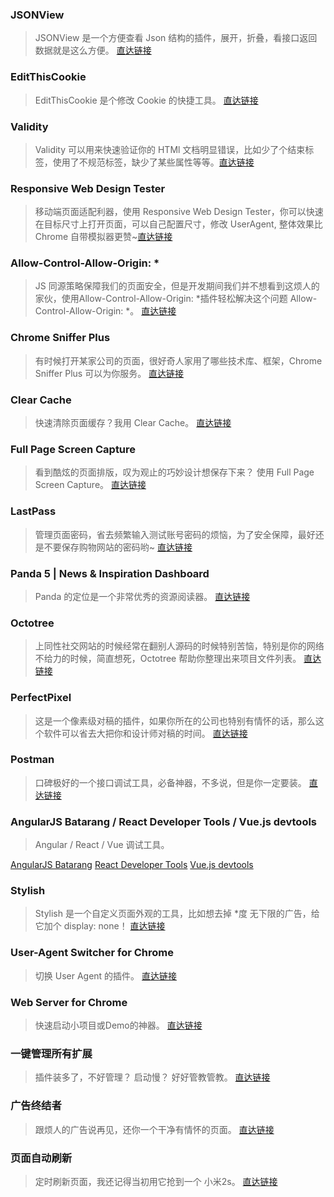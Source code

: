 ### JSONView

>JSONView 是一个方便查看 Json 结构的插件，展开，折叠，看接口返回数据就是这么方便。
[直达链接](https://chrome.google.com/webstore/detail/jsonview/chklaanhfefbnpoihckbnefhakgolnmc)

### EditThisCookie

>EditThisCookie 是个修改 Cookie 的快捷工具。
[直达链接](https://chrome.google.com/webstore/detail/editthiscookie/fngmhnnpilhplaeedifhccceomclgfbg/related?hl=en)

### Validity

>Validity 可以用来快速验证你的 HTMl 文档明显错误，比如少了个结束标签，使用了不规范标签，缺少了某些属性等等。[直达链接](https://chrome.google.com/webstore/detail/validity/bbicmjjbohdfglopkidebfccilipgeif?hl=en-GB)

### Responsive Web Design Tester

>移动端页面适配利器，使用 Responsive Web Design Tester，你可以快速在目标尺寸上打开页面，可以自己配置尺寸，修改 UserAgent, 整体效果比 Chrome 自带模拟器更赞~[直达链接](https://chrome.google.com/webstore/detail/responsive-web-design-tes/objclahbaimlfnbjdeobicmmlnbhamkg?hl=en)

### Allow-Control-Allow-Origin: *

>JS 同源策略保障我们的页面安全，但是开发期间我们并不想看到这烦人的家伙，使用Allow-Control-Allow-Origin: *插件轻松解决这个问题 Allow-Control-Allow-Origin: *。
[直达链接](https://chrome.google.com/webstore/detail/allow-control-allow-origi/nlfbmbojpeacfghkpbjhddihlkkiljbi)

### Chrome Sniffer Plus

>有时候打开某家公司的页面，很好奇人家用了哪些技术库、框架，Chrome Sniffer Plus 可以为你服务。
[直达链接](https://chrome.google.com/webstore/detail/chrome-sniffer-plus/fhhdlnnepfjhlhilgmeepgkhjmhhhjkh)

### Clear Cache

>快速清除页面缓存？我用 Clear Cache。
[直达链接](https://chrome.google.com/webstore/detail/clear-cache/cppjkneekbjaeellbfkmgnhonkkjfpdn)

### Full Page Screen Capture

>看到酷炫的页面排版，叹为观止的巧妙设计想保存下来？ 使用 Full Page Screen Capture。
[直达链接](https://chrome.google.com/webstore/detail/full-page-screen-capture/fdpohaocaechififmbbbbbknoalclacl)

### LastPass

>管理页面密码，省去频繁输入测试账号密码的烦恼，为了安全保障，最好还是不要保存购物网站的密码哟~
[直达链接](https://chrome.google.com/webstore/detail/lastpass-free-password-ma/hdokiejnpimakedhajhdlcegeplioahd)

### Panda 5 | News & Inspiration Dashboard

>Panda 的定位是一个非常优秀的资源阅读器。
[直达链接](https://chrome.google.com/webstore/detail/panda-5-news-inspiration/haafibkemckmbknhfkiiniobjpgkebko)

### Octotree

>上同性社交网站的时候经常在翻别人源码的时候特别苦恼，特别是你的网络不给力的时候，简直想死，Octotree 帮助你整理出来项目文件列表。
[直达链接](https://chrome.google.com/webstore/detail/octotree/bkhaagjahfmjljalopjnoealnfndnagc)

### PerfectPixel

>这是一个像素级对稿的插件，如果你所在的公司也特别有情怀的话，那么这个软件可以省去大把你和设计师对稿的时间。
[直达链接](https://chrome.google.com/webstore/detail/perfectpixel-by-welldonec/dkaagdgjmgdmbnecmcefdhjekcoceebi)

### Postman

>口碑极好的一个接口调试工具，必备神器，不多说，但是你一定要装。
[直达链接](https://chrome.google.com/webstore/detail/postman/fhbjgbiflinjbdggehcddcbncdddomop)

### AngularJS Batarang / React Developer Tools / Vue.js devtools

>Angular / React / Vue 调试工具。

[AngularJS Batarang](https://chrome.google.com/webstore/detail/angularjs-batarang/ighdmehidhipcmcojjgiloacoafjmpfk) 
[React Developer Tools](https://chrome.google.com/webstore/detail/react-developer-tools/fmkadmapgofadopljbjfkapdkoienihi)
[Vue.js devtools](https://chrome.google.com/webstore/detail/vuejs-devtools/nhdogjmejiglipccpnnnanhbledajbpd)

### Stylish

>Stylish 是一个自定义页面外观的工具，比如想去掉 *度 无下限的广告，给它加个 display: none！
[直达链接](https://chrome.google.com/webstore/detail/stylish/fjnbnpbmkenffdnngjfgmeleoegfcffe)

### User-Agent Switcher for Chrome

>切换 User Agent 的插件。
[直达链接](https://chrome.google.com/webstore/detail/user-agent-switcher-for-c/djflhoibgkdhkhhcedjiklpkjnoahfmg)

### Web Server for Chrome

>快速启动小项目或Demo的神器。
[直达链接](https://chrome.google.com/webstore/detail/web-server-for-chrome/ofhbbkphhbklhfoeikjpcbhemlocgigb)

### 一键管理所有扩展

>插件装多了，不好管理？ 启动慢？ 好好管教管教。
[直达链接](https://chrome.google.com/webstore/detail/%E4%B8%80%E9%94%AE%E7%AE%A1%E7%90%86%E6%89%80%E6%9C%89%E6%89%A9%E5%B1%95/niemebbfnfbjfojajlmnbiikmcpjkkja/related)

### 广告终结者

>跟烦人的广告说再见，还你一个干净有情怀的页面。
[直达链接](https://chrome.google.com/webstore/detail/%E5%B9%BF%E5%91%8A%E7%BB%88%E7%BB%93%E8%80%85/fpdnjdlbdmifoocedhkighhlbchbiikl)

### 页面自动刷新

>定时刷新页面，我还记得当初用它抢到一个 小米2s。
[直达链接](https://chrome.google.com/webstore/detail/auto-refresh-page/edbmfligbmlgmfbbhoamolndhjffanka)